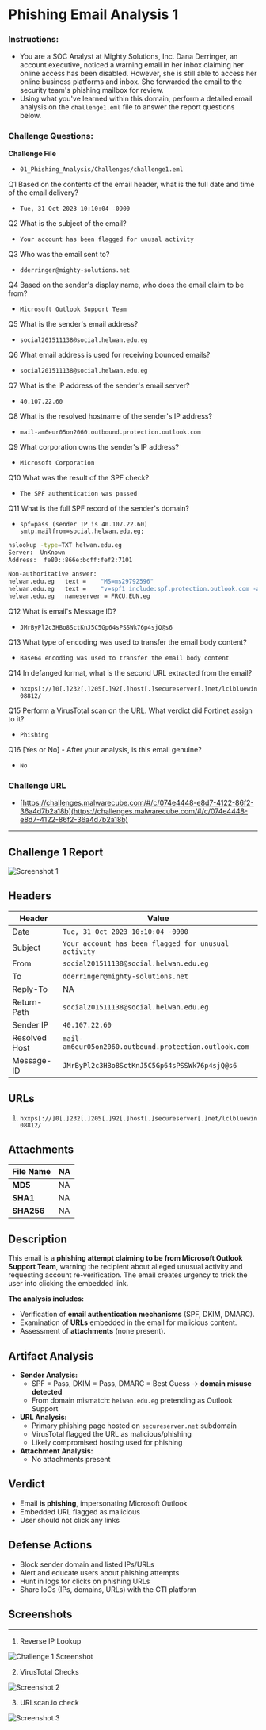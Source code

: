 # Phishing Email Analysis 1

### **Instructions:**

- You are a SOC Analyst at Mighty Solutions, Inc. Dana Derringer, an account executive, noticed a warning email in her inbox claiming her online access has been disabled. However, she is still able to access her online business platforms and inbox. She forwarded the email to the security team's phishing mailbox for review.
- Using what you've learned within this domain, perform a detailed email analysis on the `challenge1.eml` file to answer the report questions below.

### **Challenge Questions:**

**Challenge File**

- `01_Phishing_Analysis/Challenges/challenge1.eml`

Q1 Based on the contents of the email header, what is the full date and time of the email delivery?

- `Tue, 31 Oct 2023 10:10:04 -0900`

Q2 What is the subject of the email?

- `Your account has been flagged for unusal activity`

Q3 Who was the email sent to?

- `dderringer@mighty-solutions.net`

Q4 Based on the sender's display name, who does the email claim to be from?

- `Microsoft Outlook Support Team`

Q5 What is the sender's email address?

- `social201511138@social.helwan.edu.eg`

Q6 What email address is used for receiving bounced emails?

- `social201511138@social.helwan.edu.eg`

Q7 What is the IP address of the sender's email server?

- `40.107.22.60`

Q8 What is the resolved hostname of the sender's IP address?

- `mail-am6eur05on2060.outbound.protection.outlook.com`

Q9 What corporation owns the sender's IP address?

- `Microsoft Corporation`

Q10 What was the result of the SPF check?

- `The SPF authentication was passed`

Q11 What is the full SPF record of the sender's domain?

- `spf=pass (sender IP is 40.107.22.60) smtp.mailfrom=social.helwan.edu.eg;`

```bash
nslookup -type=TXT helwan.edu.eg
Server:  UnKnown
Address:  fe80::866e:bcff:fef2:7101

Non-authoritative answer:
helwan.edu.eg   text =    "MS=ms29792596"
helwan.edu.eg   text =    "v=spf1 include:spf.protection.outlook.com -all"
helwan.edu.eg   nameserver = FRCU.EUN.eg
```

Q12 What is email's Message ID?

- `JMrByPl2c3HBo8SctKnJ5C5Gp64sPSSWk76p4sjQ@s6`

Q13 What type of encoding was used to transfer the email body content?

- `Base64 encoding was used to transfer the email body content`

Q14 In defanged format, what is the second URL extracted from the email?

- `hxxps[://]0[.]232[.]205[.]92[.]host[.]secureserver[.]net/lclbluewin08812/`

Q15 Perform a VirusTotal scan on the URL. What verdict did Fortinet assign to it?

- `Phishing`

Q16 [Yes or No] - After your analysis, is this email genuine?

- `No`

### Challenge URL

- [https://challenges.malwarecube.com/#/c/074e4448-e8d7-4122-86f2-36a4d7b2a18b](https://challenges.malwarecube.com/#/c/074e4448-e8d7-4122-86f2-36a4d7b2a18b)

---

## Challenge 1 Report

![Screenshot 1](https://raw.githubusercontent.com/0xCR0NW0L7/Phishing-Email-Analysis-1/main/img/image.png)

## Headers

| **Header** | **Value** |
| --- | --- |
| Date | `Tue, 31 Oct 2023 10:10:04 -0900` |
| Subject | `Your account has been flagged for unusual activity` |
| From | `social201511138@social.helwan.edu.eg` |
| To | `dderringer@mighty-solutions.net` |
| Reply-To | NA |
| Return-Path | `social201511138@social.helwan.edu.eg` |
| Sender IP | `40.107.22.60` |
| Resolved Host | `mail-am6eur05on2060.outbound.protection.outlook.com` |
| Message-ID | `JMrByPl2c3HBo8SctKnJ5C5Gp64sPSSWk76p4sjQ@s6` |

## URLs

1. `hxxps[://]0[.]232[.]205[.]92[.]host[.]secureserver[.]net/lclbluewin08812/`

## Attachments

| **File Name** | NA |
| --- | --- |
| **MD5** | NA |
| **SHA1** | NA |
| **SHA256** | NA |

## Description

This email is a **phishing attempt claiming to be from Microsoft Outlook Support Team**, warning the recipient about alleged unusual activity and requesting account re-verification. The email creates urgency to trick the user into clicking the embedded link.

**The analysis includes:**

- Verification of **email authentication mechanisms** (SPF, DKIM, DMARC).
- Examination of **URLs** embedded in the email for malicious content.
- Assessment of **attachments** (none present).

## Artifact Analysis

- **Sender Analysis:**
    - SPF = Pass, DKIM = Pass, DMARC = Best Guess → **domain misuse detected**
    - From domain mismatch: `helwan.edu.eg` pretending as Outlook Support
- **URL Analysis:**
    - Primary phishing page hosted on `secureserver.net` subdomain
    - VirusTotal flagged the URL as malicious/phishing
    - Likely compromised hosting used for phishing
- **Attachment Analysis:**
    - No attachments present

## Verdict

- Email **is phishing**, impersonating Microsoft Outlook
- Embedded URL flagged as malicious
- User should not click any links

## Defense Actions

- Block sender domain and listed IPs/URLs
- Alert and educate users about phishing attempts
- Hunt in logs for clicks on phishing URLs
- Share IoCs (IPs, domains, URLs) with the CTI platform

## Screenshots

---

1. Reverse IP Lookup

![Challenge 1 Screenshot](https://raw.githubusercontent.com/0xCR0NW0L7/Phishing-Email-Analysis-1/main/img/image%201.png)


2. VirusTotal Checks

![Screenshot 2](https://raw.githubusercontent.com/0xCR0NW0L7/Phishing-Email-Analysis-1/main/img/image%202.png)

3. URLscan.io check

![Screenshot 3](https://raw.githubusercontent.com/0xCR0NW0L7/Phishing-Email-Analysis-1/main/img/image%203.png)
